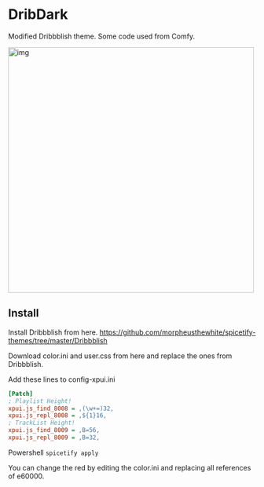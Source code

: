 # DribDark
Modified Dribbblish theme.
Some code used from Comfy.



<img src="https://i.imgur.com/Xx8gLwQ.jpeg" alt="img" align="center" width="500px">

## Install
Install Dribbblish from here.
https://github.com/morpheusthewhite/spicetify-themes/tree/master/Dribbblish

Download color.ini and user.css from here and replace the ones from Dribbblish.

Add these lines to config-xpui.ini

```ini
[Patch]
; Playlist Height!
xpui.js_find_8008 = ,(\w+=)32,
xpui.js_repl_8008 = ,${1}16,
; TrackList Height!
xpui.js_find_8009 = ,B=56,
xpui.js_repl_8009 = ,B=32,
```
Powershell
```spicetify apply```

You can change the red by editing the color.ini and replacing all references of e60000.
